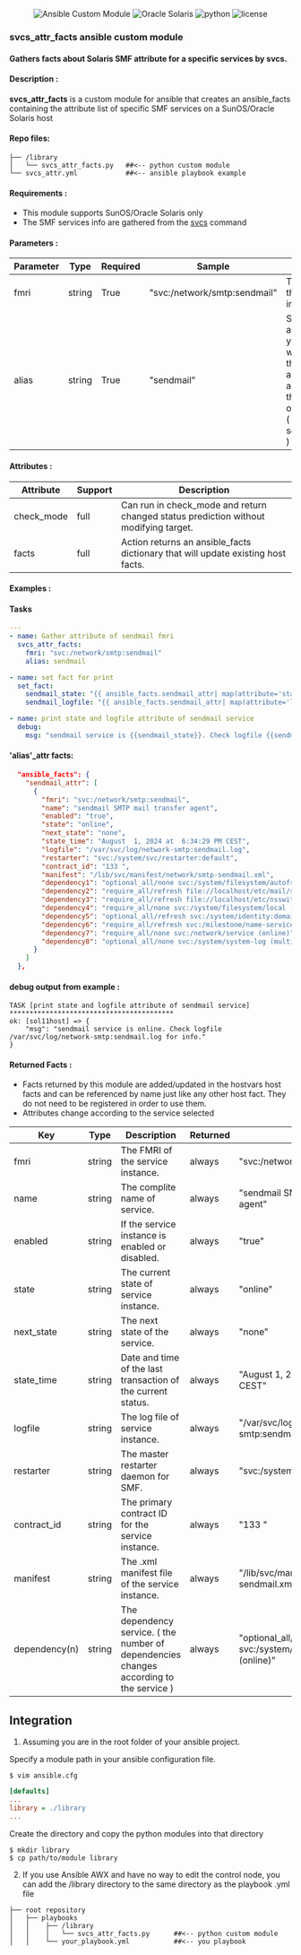 <meta name="author" content="Marco Noce">
<meta name="description" content="Gathers facts about Solaris SMF attribute for a specific services by svcs.">
<meta name="copyright" content="Marco Noce 2024">
<meta name="keywords" content="ansible, module, solaris, svcs, attribute, smf, service">

<div align="center">

![Ansible Custom Module][ansible-shield]
![Oracle Solaris][solaris-shield]
![python][python-shield]
![license][license-shield]

</div>


### svcs_attr_facts ansible custom module
#### Gathers facts about Solaris SMF attribute for a specific services by svcs.

#### Description :

<b>svcs_attr_facts</b> is a custom module for ansible that creates an ansible_facts containing the attribute list of specific SMF services on a SunOS/Oracle Solaris host

#### Repo files:

```
├── /library                
│   └── svcs_attr_facts.py   ##<-- python custom module
└── svcs_attr.yml            ##<-- ansible playbook example
```

#### Requirements :

*  This module supports SunOS/Oracle Solaris only
*  The SMF services info are gathered from the [svcs] command

#### Parameters :

|Parameter|Type  |Required|Sample                      |Comment                                                                                                                 |
|---------|------|--------|----------------------------|------------------------------------------------------------------------------------------------------------------------|
|fmri     |string|True    |"svc:/network/smtp:sendmail"|The FMRI of the service instance                                                                                        |
|alias    |string|True    |"sendmail"                  |Service alias, a name of your choice which will then be automatically assigned to the dict object name ( sendmail_attr )|

#### Attributes :

|Attribute |Support|Description                                                                         |
|----------|-------|------------------------------------------------------------------------------------|
|check_mode|full   |Can run in check_mode and return changed status prediction without modifying target.|
|facts     |full   |Action returns an ansible_facts dictionary that will update existing host facts.    |

#### Examples :

#### Tasks
```yaml
---
- name: Gather attribute of sendmail fmri
  svcs_attr_facts:
    fmri: "svc:/network/smtp:sendmail"
    alias: sendmail

- name: set fact for print
  set_fact:
    sendmail_state: "{{ ansible_facts.sendmail_attr| map(attribute='state') | first }}"
    sendmail_logfile: "{{ ansible_facts.sendmail_attr| map(attribute='logfile') | first }}"

- name: print state and logfile attribute of sendmail service
  debug:
    msg: "sendmail service is {{sendmail_state}}. Check logfile {{sendmail_logfile}} for info."

```
#### 'alias'_attr facts:
```json
  "ansible_facts": {
    "sendmail_attr": [
      {
        "fmri": "svc:/network/smtp:sendmail",
        "name": "sendmail SMTP mail transfer agent",
        "enabled": "true",
        "state": "online",
        "next_state": "none",
        "state_time": "August  1, 2024 at  6:34:29 PM CEST",
        "logfile": "/var/svc/log/network-smtp:sendmail.log",
        "restarter": "svc:/system/svc/restarter:default",
        "contract_id": "133 ",
        "manifest": "/lib/svc/manifest/network/smtp-sendmail.xml",
        "dependency1": "optional_all/none svc:/system/filesystem/autofs (online)",
        "dependency2": "require_all/refresh file://localhost/etc/mail/sendmail.cf (online)",
        "dependency3": "require_all/refresh file://localhost/etc/nsswitch.conf (online)",
        "dependency4": "require_all/none svc:/system/filesystem/local (online)",
        "dependency5": "optional_all/refresh svc:/system/identity:domain (online)",
        "dependency6": "require_all/refresh svc:/milestone/name-services (online)",
        "dependency7": "require_all/none svc:/network/service (online)",
        "dependency8": "optional_all/none svc:/system/system-log (multiple)"
      }
    ]
  },
```
#### debug output from example :
```
TASK [print state and logfile attribute of sendmail service] *****************************************
ok: [sol11host] => {
    "msg": "sendmail service is online. Check logfile /var/svc/log/network-smtp:sendmail.log for info."
}
```
#### Returned Facts :

*  Facts returned by this module are added/updated in the hostvars host facts and can be referenced by name just like any other host fact. They do not need to be registered in order to use them.
*  Attributes change according to the service selected

|Key          |Type  |Description                                                                            |Returned|Sample                                                    |
|-------------|------|---------------------------------------------------------------------------------------|--------|----------------------------------------------------------|
|fmri         |string|The FMRI of the service instance.                                                      |always  |"svc:/network/smtp:sendmail"                              |
|name         |string|The complite name of service.                                                          |always  |"sendmail SMTP mail transfer agent"                       |
|enabled      |string|If the service instance is enabled or disabled.                                        |always  |"true"                                                    |
|state        |string|The current state of service instance.                                                 |always  |"online"                                                  |
|next_state   |string|The next state of the service.                                                         |always  |"none"                                                    |
|state_time   |string|Date and time of the last transaction of the current status.                           |always  |"August  1, 2024 at  6:34:29 PM CEST"                     |
|logfile      |string|The log file of service instance.                                                      |always  |"/var/svc/log/network-smtp:sendmail.log"                  |
|restarter    |string|The master restarter daemon for SMF.                                                   |always  |"svc:/system/svc/restarter:default"                       |
|contract_id  |string|The primary contract ID for the service instance.                                      |always  |"133 "                                                    |
|manifest     |string|The .xml manifest file of the service instance.                                        |always  |"/lib/svc/manifest/network/smtp-sendmail.xml"             |
|dependency(n)|string|The dependency service. ( the number of dependencies changes according to the service )|always  |"optional_all/none svc:/system/filesystem/autofs (online)"|

## Integration

1. Assuming you are in the root folder of your ansible project.

Specify a module path in your ansible configuration file.

```shell
$ vim ansible.cfg
```
```ini
[defaults]
...
library = ./library
...
```

Create the directory and copy the python modules into that directory

```shell
$ mkdir library
$ cp path/to/module library
```

2. If you use Ansible AWX and have no way to edit the control node, you can add the /library directory to the same directory as the playbook .yml file

```
├── root repository
│   ├── playbooks
│   │    ├── /library                
│   │    │   └── svcs_attr_facts.py      ##<-- python custom module
│   │    └── your_playbook.yml           ##<-- you playbook
```   

[ansible-shield]: https://img.shields.io/badge/Ansible-custom%20module-blue?style=for-the-badge&logo=ansible&logoColor=lightgrey
[solaris-shield]: https://img.shields.io/badge/oracle-solaris-red?style=for-the-badge&logo=oracle&logoColor=red
[python-shield]: https://img.shields.io/badge/python-blue?style=for-the-badge&logo=python&logoColor=yellow
[license-shield]: https://img.shields.io/github/license/nomakcooper/svcs_attr_facts?style=for-the-badge&label=LICENSE


[svcs]: https://docs.oracle.com/cd/E86824_01/html/E54763/svcs-1.html
